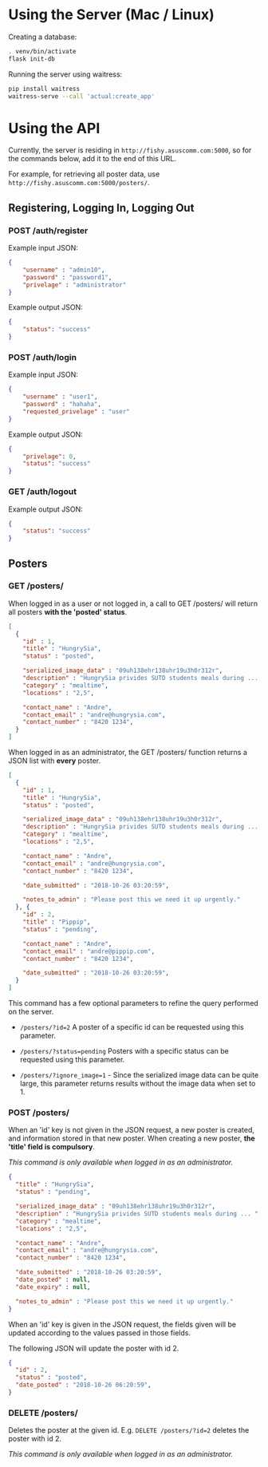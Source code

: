 # Using the Server (Mac / Linux)

Creating a database:
```bash
. venv/bin/activate
flask init-db
```
Running the server using waitress:
```bash
pip install waitress
waitress-serve --call 'actual:create_app'
```

# Using the API

Currently, the server is residing in `http://fishy.asuscomm.com:5000`, so for the commands below, add it to the end of this URL.

For example, for retrieving all poster data, use `http://fishy.asuscomm.com:5000/posters/`.

## Registering, Logging In, Logging Out

### POST /auth/register

Example input JSON:
```json
{
	"username" : "admin10",
	"password" : "password1",
	"privelage" : "administrator"
}
```
Example output JSON:
```json
{
    "status": "success"
}
```

### POST /auth/login

Example input JSON:
```json
{
	"username" : "user1",
	"password" : "hahaha",
	"requested_privelage" : "user"
}
```
Example output JSON:
```json
{
    "privelage": 0,
    "status": "success"
}
```
### GET /auth/logout
Example output JSON:
```json
{
    "status": "success"
}
```

## Posters

### GET /posters/

When logged in as a user or not logged in, a call to GET /posters/ will return all posters **with the 'posted' status**.
```json
[
  {
    "id" : 1,
    "title" : "HungrySia",
    "status" : "posted",

    "serialized_image_data" : "09uh138ehr138uhr19u3h0r312r",
    "description" : "HungrySia privides SUTD students meals during ... ",
    "category" : "mealtime",
    "locations" : "2,5",

    "contact_name" : "Andre",
    "contact_email" : "andre@hungrysia.com",
    "contact_number" : "8420 1234",
  }
]
```

When logged in as an administrator, the GET /posters/ function returns a JSON list with **every** poster.
```json
[
  {
    "id" : 1,
    "title" : "HungrySia",
    "status" : "posted",

    "serialized_image_data" : "09uh138ehr138uhr19u3h0r312r",
    "description" : "HungrySia privides SUTD students meals during ... ",
    "category" : "mealtime",
    "locations" : "2,5",

    "contact_name" : "Andre",
    "contact_email" : "andre@hungrysia.com",
    "contact_number" : "8420 1234",

    "date_submitted" : "2018-10-26 03:20:59",

    "notes_to_admin" : "Please post this we need it up urgently."
  }, {
    "id" : 2,
    "title" : "Pippip",
    "status" : "pending",

    "contact_name" : "Andre",
    "contact_email" : "andre@pippip.com",
    "contact_number" : "8420 1234",

    "date_submitted" : "2018-10-26 03:20:59",
  }
]
```
This command has a few optional parameters to refine the query performed on the server.

- `/posters/?id=2` A poster of a specific id can be requested using this parameter.


- `/posters/?status=pending` Posters with a specific status can be requested using this parameter.

- `/posters/?ignore_image=1` - Since the serialized image data can be quite large, this parameter returns results without the image data when set to 1.



### POST /posters/
When an 'id' key is not given in the JSON request, a new poster is created, and information stored in that new poster. When creating a new poster, **the 'title' field is compulsory**.

*This command is only available when logged in as an administrator.*
```json
{
  "title" : "HungrySia",
  "status" : "pending",

  "serialized_image_data" : "09uh138ehr138uhr19u3h0r312r",
  "description" : "HungrySia privides SUTD students meals during ... ",
  "category" : "mealtime",
  "locations" : "2,5",

  "contact_name" : "Andre",
  "contact_email" : "andre@hungrysia.com",
  "contact_number" : "8420 1234",

  "date_submitted" : "2018-10-26 03:20:59",
  "date_posted" : null,
  "date_expiry" : null,

  "notes_to_admin" : "Please post this we need it up urgently."
}
```

When an 'id' key is given in the JSON request, the fields given will be updated according to the values passed in those fields.

The following JSON will update the poster with id 2.
```json
{
  "id" : 2,
  "status" : "posted",
  "date_posted" : "2018-10-26 06:20:59",
}
```

### DELETE /posters/

Deletes the poster at the given id. E.g. `DELETE /posters/?id=2` deletes the poster with id 2.

*This command is only available when logged in as an administrator.*
